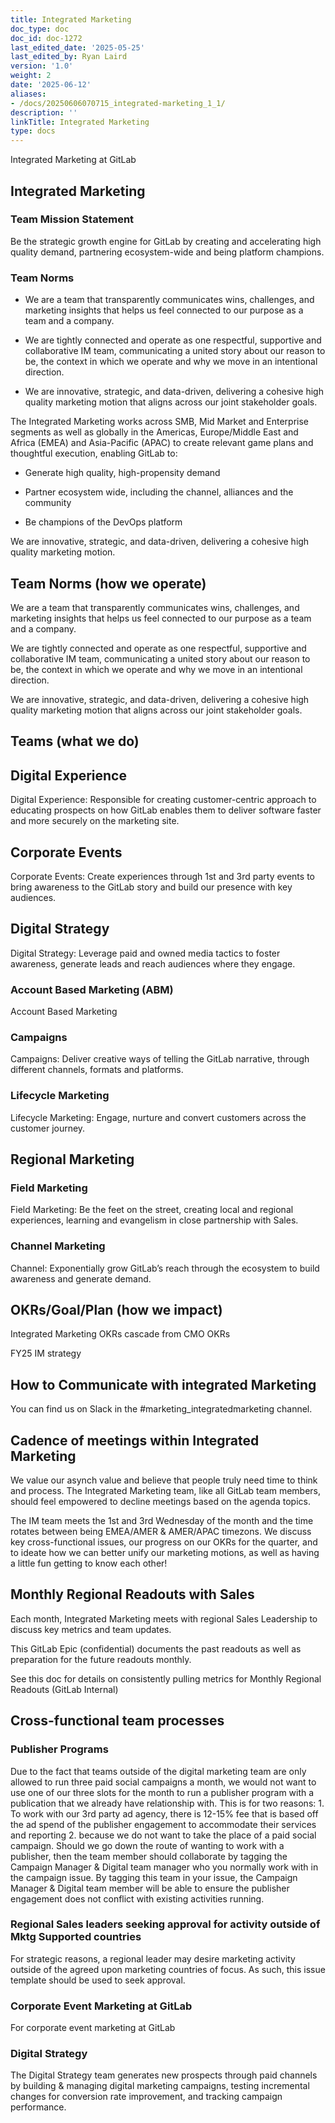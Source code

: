 ```yaml
---
title: Integrated Marketing
doc_type: doc
doc_id: doc-1272
last_edited_date: '2025-05-25'
last_edited_by: Ryan Laird
version: '1.0'
weight: 2
date: '2025-06-12'
aliases:
- /docs/20250606070715_integrated-marketing_1_1/
description: ''
linkTitle: Integrated Marketing
type: docs
---
```


<!-- Unsupported block type: image -->

Integrated Marketing at GitLab

## Integrated Marketing

### Team Mission Statement

Be the strategic growth engine for GitLab by creating and accelerating high quality demand, partnering ecosystem-wide and being platform champions.

### Team Norms

- We are a team that transparently communicates wins, challenges, and marketing insights that helps us feel connected to our purpose as a team and a company.

- We are tightly connected and operate as one respectful, supportive and collaborative IM team, communicating a united story about our reason to be, the context in which we operate and why we move in an intentional direction.

- We are innovative, strategic, and data-driven, delivering a cohesive high quality marketing motion that aligns across our joint stakeholder goals.

The Integrated Marketing works across SMB, Mid Market and Enterprise segments as well as globally in the Americas, Europe/Middle East and Africa (EMEA) and Asia-Pacific (APAC) to create relevant game plans and thoughtful execution, enabling GitLab to:

- Generate high quality, high-propensity demand

- Partner ecosystem wide, including the channel, alliances and the community

- Be champions of the DevOps platform

We are innovative, strategic, and data-driven, delivering a cohesive high quality marketing motion.

## Team Norms (how we operate)

We are a team that transparently communicates wins, challenges, and marketing insights that helps us feel connected to our purpose as a team and a company.

We are tightly connected and operate as one respectful, supportive and collaborative IM team, communicating a united story about our reason to be, the context in which we operate and why we move in an intentional direction.

We are innovative, strategic, and data-driven, delivering a cohesive high quality marketing motion that aligns across our joint stakeholder goals.

## Teams (what we do)

## Digital Experience

Digital Experience: Responsible for creating customer-centric approach to educating prospects on how GitLab enables them to deliver software faster and more securely on the marketing site.

## Corporate Events

Corporate Events: Create experiences through 1st and 3rd party events to bring awareness to the GitLab story and build our presence with key audiences.

## Digital Strategy

Digital Strategy: Leverage paid and owned media tactics to foster awareness, generate leads and reach audiences where they engage.

### Account Based Marketing (ABM)

Account Based Marketing

### Campaigns

Campaigns: Deliver creative ways of telling the GitLab narrative, through different channels, formats and platforms.

### Lifecycle Marketing

Lifecycle Marketing: Engage, nurture and convert customers across the customer journey.

## Regional Marketing

### Field Marketing

Field Marketing: Be the feet on the street, creating local and regional experiences, learning and evangelism in close partnership with Sales.

### Channel Marketing

Channel: Exponentially grow GitLab’s reach through the ecosystem to build awareness and generate demand.

## OKRs/Goal/Plan (how we impact)

Integrated Marketing OKRs cascade from CMO OKRs

FY25 IM strategy

## How to Communicate with integrated Marketing

You can find us on Slack in the #marketing_integratedmarketing channel.

## Cadence of meetings within Integrated Marketing

We value our asynch value and believe that people truly need time to think and process. The Integrated Marketing team, like all GitLab team members, should feel empowered to decline meetings based on the agenda topics.

The IM team meets the 1st and 3rd Wednesday of the month and the time rotates between being EMEA/AMER & AMER/APAC timezons. We discuss key cross-functional issues, our progress on our OKRs for the quarter, and to ideate how we can better unify our marketing motions, as well as having a little fun getting to know each other!

## Monthly Regional Readouts with Sales

Each month, Integrated Marketing meets with regional Sales Leadership to discuss key metrics and team updates.

This GitLab Epic (confidential) documents the past readouts as well as preparation for the future readouts monthly.

See this doc for details on consistently pulling metrics for Monthly Regional Readouts (GitLab Internal)

## Cross-functional team processes

### Publisher Programs

Due to the fact that teams outside of the digital marketing team are only allowed to run three paid social campaigns a month, we would not want to use one of our three slots for the month to run a publisher program with a publication that we already have relationship with. This is for two reasons: 1. To work with our 3rd party ad agency, there is 12-15% fee that is based off the ad spend of the publisher engagement to accommodate their services and reporting 2. because we do not want to take the place of a paid social campaign. Should we go down the route of wanting to work with a publisher, then the team member should collaborate by tagging the Campaign Manager & Digital team manager who you normally work with in the campaign issue. By tagging this team in your issue, the Campaign Manager & Digital team member will be able to ensure the publisher engagement does not conflict with existing activities running.

### Regional Sales leaders seeking approval for activity outside of Mktg Supported countries

For strategic reasons, a regional leader may desire marketing activity outside of the agreed upon marketing countries of focus. As such, this issue template should be used to seek approval.

### Corporate Event Marketing at GitLab

For corporate event marketing at GitLab

### Digital Strategy

The Digital Strategy team generates new prospects through paid channels by building & managing digital marketing campaigns, testing incremental changes for conversion rate improvement, and tracking campaign performance.
